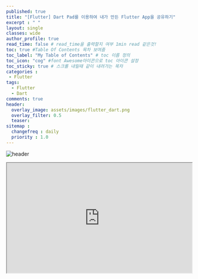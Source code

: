 ```yaml
---
published: true
title: "[Flutter] Dart Pad를 이용하여 내가 만든 Flutter App을 공유하기"
excerpt : " "
layout: single
classes: wide
author_profile: true
read_time: false # read_time을 출력할지 여부 1min read 같은것!
toc: true #Table Of Contents 목차 보여줌
toc_label: "My Table of Contents" # toc 이름 정의
toc_icon: "cog" #font Awesome아이콘으로 toc 아이콘 설정
toc_sticky: true # 스크롤 내릴때 같이 내려가는 목차
categories :
 - Flutter
tags: 
  - Flutter
  - Dart
comments: true
header:
  overlay_image: assets/images/flutter_dart.png
  overlay_filter: 0.5
  teaser: 
sitemap :
  changefreq : daily
  priority : 1.0
---
```


![header](https://miro.medium.com/max/1920/1*2adBDBgzNounV9WhluUh5Q.png)


<iframe src="https://dartpad.dev/embed-inline.html?id=5d70bc1889d055c7a18d35d77874af88" style="width:100%; height:300px"></iframe>
